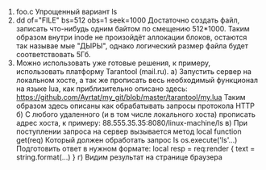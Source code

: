 1. foo.c
   Упрощенный вариант ls
2. dd of="FILE" bs=512 obs=1 seek=1000
   Достаточно создать файл, записать что-нибудь одним байтом по смещению 512*1000.
   Таким образом внутри inode не произойдёт аллокации блоков, остаются так называе
   мые "ДЫРЫ", однако логический размер файла будет соответствовать 5Гб.
3. Можно использовать уже готовые решения, к примеру, использовать 
   платформу Tarantool (mail.ru). 
   а) Запустить сервер на локальном хосте, а так же прописать весь необходимый функционал
      на языке lua, как приблизительно описано здесь:
      https://github.com/Ayrtat/my_git/blob/master/tarantool/my.lua
      Таким образом здесь описаны как обрабатывать запросы протокола HTTP
   б) С любого удаленного (и в том числе локального хоста) прописать адрес
      хоста, к примеру: 88.555.35.35:8080/linux-machine/ls
   в) При поступлении запроса на сервер вызывается метод
      local function get(req)
      Который должен обработать запрос ls
      os.execute('ls'...)
      Подготовить ответ в нужном формате:
      local resp = req:render {
	      	text = string.format(...)
	    }
    г) Видим результат на странице браузера
